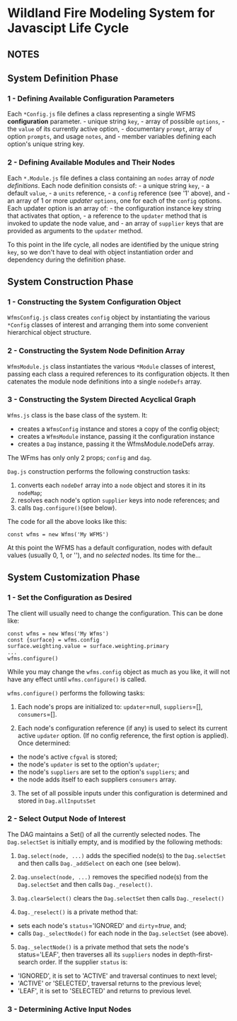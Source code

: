# Wildland Fire Modeling System for Javascipt Life Cycle

## NOTES

## System Definition Phase

### 1 - Defining Available Configuration Parameters

Each `*Config.js` file defines a class representing a single WFMS **configuration** parameter.
    - unique string `key`,
    - array of possible `options`,
    - the `value` of its currently active option,
    - documentary `prompt`, array of option `prompts`, and usage `notes`, and
    - member variables defining each option's unique string key.

### 2 - Defining Available Modules and Their Nodes

Each `*.Module.js` file defines a class containing an `nodes` array of *node definitions*.
Each node definition consists of:
    - a unique string `key`,
    - a default `value`,
    - a `units` reference,
    - a `config` reference (see '1' above), and
    - an array of 1 or more *updater* `options`, one for each of the `config` options.
Each updater option is an array of:
    - the configuration instance key string that activates that option,
    - a reference to the `updater` method that is invoked to update the node value, and
    - an array of `supplier` keys that are provided as arguments to the `updater` method.

To this point in the life cycle, all nodes are identified by the unique string `key`,
so we don't have to deal with object instantiation order and dependency during the
definition phase.

## System Construction Phase

### 1 - Constructing the System Configuration Object

`WfmsConfig.js` class creates `config` object by instantiating the various
`*Config` classes of interest and arranging them into some convenient
hierarchical object structure.

### 2 - Constructing the System Node Definition Array

`WfmsModule.js` class instantiates the various `*Module` classes of interest,
passing each class a required references to its configuration objects.
It then catenates the module node definitions into a single `nodeDefs` array.

### 3 - Constructing the System Directed Acyclical Graph

`Wfms.js` class is the base class of the system. It:
- creates a `WfmsConfig` instance and stores a copy of the config object;
- creates a `WfmsModule` instance, passing it the configuration instance
- creates a `Dag` instance, passing it the WfmsModule.nodeDefs array.

The WFms has only only 2 props; `config` and `dag`.

`Dag.js` construction performs the following construction tasks:
1. converts each `nodeDef` array into a `node` object and stores it in its `nodeMap`;
2. resolves each node's option `supplier` keys into node references; and
3. calls `Dag.configure()`(see  below).

The code for all the above looks like this:
```
const wfms = new Wfms('My WFMS')
```

At this point the WFMS has a default configuration, nodes with default values
(usually 0, 1, or ''), and  no *selected* nodes.  Its time for the...

## System Customization Phase

### 1 - Set the Configuration as Desired

The client will usually need to change the configuration.  This can be done like:
```
const wfms = new Wfms('My Wfms')
const {surface} = wfms.config
surface.weighting.value = surface.weighting.primary
...
wfms.configure()
```
While you may change the `wfms.config` object as much as you like, it will not have any
effect until `wfms.configure()` is called.

`wfms.configure()` performs the following tasks:

1. Each node's props are initialized to: `updater`=null, `suppliers`=[], `consumers`=[].

2. Each node's configuration reference (if any) is used to select its current active
`updater` option.  (If no config reference, the first option is applied). Once determined:
- the node's active `cfgval` is stored;
- the node's `updater` is set to the option's `updater`;
- the node's `suppliers` are set to the option's `suppliers`; and
- the node adds itself to each suppliers `consumers` array. 

3. The set of all possible inputs under this configuration is determined
and stored in `Dag.allInputsSet`

### 2 - Select Output Node of Interest

The DAG maintains a Set() of all the currently selected nodes.
The `Dag.selectSet` is initially empty, and is modified by the following methods:

1. `Dag.select(node, ...)` adds the specified node(s) to the `Dag.selectSet`
and then calls `Dag._addSelect` on each one (see below).

2. `Dag.unselect(node, ...)` removes the specified node(s) from the `Dag.selectSet`
and then calls `Dag._reselect()`.

3. `Dag.clearSelect()` clears the `Dag.selectSet` then calls `Dag._reselect()`

4. `Dag._reselect()` is a private method that:
- sets each node's `status`='IGNORED' and `dirty`=*true*, and;
- calls `Dag._selectNode()` for each node in the `Dag.selectSet` (see above).

5. `Dag._selectNode()` is a private method that sets the node's status='LEAF',
then traverses all its `suppliers` nodes in depth-first-search order.
If the supplier `status` is:
- 'IGNORED', it is set to 'ACTIVE' and traversal continues to next level;
- 'ACTIVE' or 'SELECTED', traversal returns to the previous level;
- 'LEAF', it is set to 'SELECTED' and returns to previous level.

### 3 - Determining Active Input Nodes
